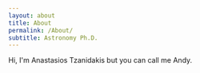 ```yaml
---
layout: about
title: About
permalink: /About/
subtitle: Astronomy Ph.D.
---
```

Hi, I'm Anastasios Tzanidakis but you can call me Andy.